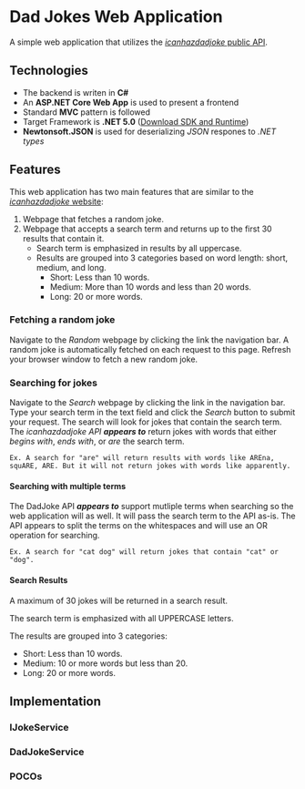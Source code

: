 # Dad Jokes Web Application
A simple web application that utilizes the [*icanhazdadjoke* public API](https://icanhazdadjoke.com/api). 

## Technologies
* The backend is writen in **C#**
* An **ASP.NET Core Web App** is used to present a frontend
* Standard **MVC** pattern is followed 
* Target Framework is **.NET 5.0** ([Download SDK and Runtime](https://dotnet.microsoft.com/download/dotnet/5.0))
* **Newtonsoft.JSON** is used for deserializing *JSON* respones to *.NET types*

## Features
This web application has two main features that are similar to the [*icanhazdadjoke* website](https://icanhazdadjoke.com/):

1. Webpage that fetches a random joke.
1. Webpage that accepts a search term and returns up to the first 30 results that contain it.
    * Search term is emphasized in results by all uppercase. 
    * Results are grouped into 3 categories based on word length: short, medium, and long.
        * Short: Less than 10 words.
        * Medium: More than 10 words and less than 20 words.
        * Long: 20 or more words.

### Fetching a random joke
Navigate to the *Random* webpage by clicking the link the navigation bar. A random joke is automatically fetched on each request to this page. Refresh your browser window to fetch a new random joke. 

### Searching for jokes
Navigate to the *Search* webpage by clicking the link in the navigation bar. Type your search term in the text field and click the *Search* button to submit your request. The search will look for jokes that contain the search term. The *icanhazdadjoke API* **_appears to_** return jokes with words that either *begins with*, *ends with*, or *are* the search term.

```
Ex. A search for "are" will return results with words like AREna, squARE, ARE. But it will not return jokes with words like apparently.
```

#### Searching with multiple terms
The DadJoke API **_appears to_** support mutliple terms when searching so the web application will as well. It will pass the search term to the API as-is. The API appears to split the terms on the whitespaces and will use an OR operation for searching.

```
Ex. A search for "cat dog" will return jokes that contain "cat" or "dog". 
```

#### Search Results
A maximum of 30 jokes will be returned in a search result. 

The search term is emphasized with all UPPERCASE letters.

The results are grouped into 3 categories:
* Short: Less than 10 words.
* Medium: 10 or more words but less than 20.
* Long: 20 or more words.

## Implementation

### IJokeService

### DadJokeService

### POCOs
